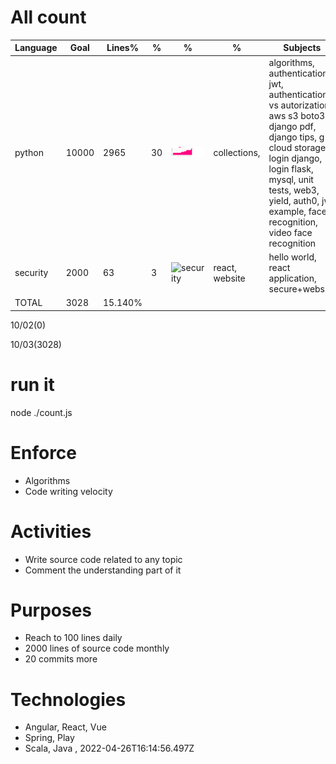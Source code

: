 # All count
|Language|Goal|Lines%|%|%|%|Subjects|
|----------|-------|-------|--------|--------|--------|--------|
|python|10000|2965|30|![python](https://raw.githubusercontent.com/kapit4n/l-10000-dev/master/python.png)|collections, |algorithms, authentication jwt, authentication vs autorization, aws s3 boto3, django pdf, django tips, g cloud storage, login django, login flask, mysql, unit tests, web3, yield, auth0, jwt example, face recognition, video face recognition|
|security|2000|63|3|![security](https://raw.githubusercontent.com/kapit4n/l-10000-dev/master/security.png)|react, website|hello world, react application, secure+website|
|TOTAL|3028|15.140%|
10/02(0)

10/03(3028)


  # run it
  node ./count.js
      
# Enforce
  * Algorithms
  * Code writing velocity
  
  # Activities
  * Write source code related to any topic
  * Comment the understanding part of it
      
  # Purposes
  * Reach to 100 lines daily
  * 2000 lines of source code monthly
  * 20 commits more
  
  # Technologies
  * Angular, React, Vue
  * Spring, Play
  * Scala, Java
  , 2022-04-26T16:14:56.497Z
